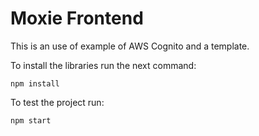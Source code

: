 # Moxie Frontend

This is an use of example of AWS Cognito and a template.

To install the libraries run the next command:

```
npm install
```

To test the project run:

```
npm start
```